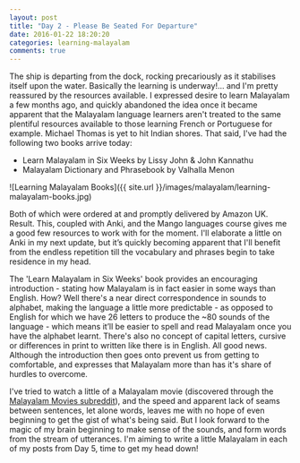 ```yaml
---
layout: post
title: "Day 2 - Please Be Seated For Departure"
date: 2016-01-22 18:20:20
categories: learning-malayalam
comments: true
---
```


The ship is departing from the dock, rocking precariously as it stabilises itself upon the water. Basically the learning is underway!... and I'm pretty reassured by the resources available. I expressed desire to learn Malayalam a few months ago, and quickly abandoned the idea once it became apparent that the Malayalam language learners aren't treated to the same plentiful resources available to those learning French or Portuguese for example. Michael Thomas is yet to hit Indian shores. That said, I've had the following two books arrive today:

- Learn Malayalam in Six Weeks by Lissy John & John Kannathu
- Malayalam Dictionary and Phrasebook by Valhalla Menon


![Learning Malayalam Books]({{ site.url }}/images/malayalam/learning-malayalam-books.jpg)


Both of which were ordered at and promptly delivered by Amazon UK. Result. This, coupled with Anki, and the Mango languages course gives me a good few resources to work with for the moment. I'll elaborate a little on Anki in my next update, but it’s quickly becoming apparent that I'll benefit from the endless repetition till the vocabulary and phrases begin to take residence in my head.

The 'Learn Malayalam in Six Weeks' book provides an encouraging introduction - stating how Malayalam is in fact easier in some ways than English. How? Well there's a near direct correspondence in sounds to alphabet, making the language a little more predictable - as opposed to English for which we have 26 letters to produce the ~80 sounds of the language - which means it’ll be easier to spell and read Malayalam once you have the alphabet learnt. There's also no concept of capital letters, cursive or differences in print to written like there is in English. All good news. Although the introduction then goes onto prevent us from getting to comfortable, and expresses that Malayalam more than has it's share of hurdles to overcome.

I've tried to watch a little of a Malayalam movie (discovered through the [Malayalam Movies subreddit](https://www.reddit.com/r/MalayalamHDMovies/)), and the speed and apparent lack of seams between sentences, let alone words, leaves me with no hope of even beginning to get the gist of what's being said. But I look forward to the magic of my brain beginning to make sense of the sounds, and form words from the stream of utterances. I'm aiming to write a little Malayalam in each of my posts from Day 5, time to get my head down!
